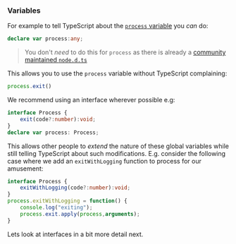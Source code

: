 ### Variables
For example to tell TypeScript about the [`process` variable](https://nodejs.org/api/process.html) you *can* do:

```ts
declare var process:any;
```

> You don't *need* to do this for `process` as there is already a [community maintained `node.d.ts`](https://github.com/borisyankov/DefinitelyTyped/blob/master/node/node.d.ts)

This allows you to use the `process` variable without TypeScript complaining:

```ts
process.exit()
```

We recommend using an interface wherever possible e.g:

```ts
interface Process {
    exit(code?:number):void;
}
declare var process: Process;
```

This allows other people to *extend* the nature of these global variables while still telling TypeScript about such modifications. E.g. consider the following case where we add an `exitWithLogging` function to process for our amusement:

```ts
interface Process {
    exitWithLogging(code?:number):void;
}
process.exitWithLogging = function() {
    console.log("exiting");
    process.exit.apply(process,arguments);
}
```

Lets look at interfaces in a bit more detail next.
